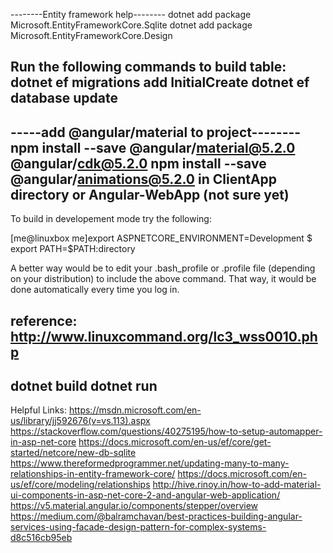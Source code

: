 --------Entity framework help--------
dotnet add package Microsoft.EntityFrameworkCore.Sqlite
dotnet add package Microsoft.EntityFrameworkCore.Design

Run the following commands to build table:
dotnet ef migrations add InitialCreate
dotnet ef database update
---------------------------------------

-----add @angular/material to project--------
npm install --save @angular/material@5.2.0  @angular/cdk@5.2.0
npm install --save @angular/animations@5.2.0
 in ClientApp directory or Angular-WebApp (not sure yet)
------------------------------------------------------------------
To build in developement mode try the following:
	

[me@linuxbox me]export ASPNETCORE_ENVIRONMENT=Development
$ export PATH=$PATH:directory

A better way would be to edit your .bash_profile or .profile file (depending on your distribution) to include the above command. That way, it would be done automatically every time you log in.

reference:
http://www.linuxcommand.org/lc3_wss0010.php
------------------------------------------------------------------
 dotnet build
 dotnet run
 --------------------------------------------

Helpful Links:
https://msdn.microsoft.com/en-us/library/jj592676(v=vs.113).aspx
https://stackoverflow.com/questions/40275195/how-to-setup-automapper-in-asp-net-core
https://docs.microsoft.com/en-us/ef/core/get-started/netcore/new-db-sqlite
https://www.thereformedprogrammer.net/updating-many-to-many-relationships-in-entity-framework-core/
https://docs.microsoft.com/en-us/ef/core/modeling/relationships
http://hive.rinoy.in/how-to-add-material-ui-components-in-asp-net-core-2-and-angular-web-application/
https://v5.material.angular.io/components/stepper/overview
https://medium.com/@balramchavan/best-practices-building-angular-services-using-facade-design-pattern-for-complex-systems-d8c516cb95eb
